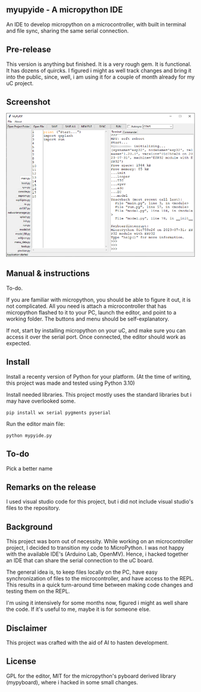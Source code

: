 ## myupyide - A micropython IDE
An IDE to develop micropython on a microcontroller, with built in terminal and file sync, sharing the same serial connection.

## Pre-release
This version is anything but finished. It is a very rough gem. It is functional. It has dozens of quircks.
I figured i might as well track changes and bring it into the public, since, well, i am using it for a couple of month already for my uC project.

## Screenshot
![Screenshot 1](screenshots/screenshot1.png)

## Manual & instructions
To-do. 

If you are familiar with micropython, you should be able to figure it out, it is not complicated. All you need is attach a microcontroller that has micropython flashed to it to your PC, launch the editor, and point to a working folder. The buttons and menu should be self-explanatory.

If not, start by installing micropython on your uC, and make sure you can access it over the serial port. Once connected, the editor should work as expected.

## Install
Install a recenty version of Python for your platform. (At the time of writing, this project was made and tested using Python 3.10)

Install needed libraries. This project mostly uses the standard libraries but i may have overlooked some.
```
pip install wx serial pygments pyserial
```

Run the editor main file:
```
python mypyide.py
```

## To-do
Pick a better name

## Remarks on the release
I used visual studio code for this project, but i did not include visual studio's files to the repository.

## Background
This project was born out of necessity. While working on an microcontroller project, I decided to transition my code to MicroPython. 
I was not happy with the available IDE's (Arduino Lab, OpenMV). Hence, i hacked together an IDE that can share the serial connection to the uC board. 

The general idea is, to keep files locally on the PC, have easy synchronization of files to the microcontroller, and have access to the REPL.
This results in a quick turn-around time between making code changes and testing them on the REPL.

I'm using it intensively for some months now, figured i might as well share the code. If it's useful to me, maybe it is for someone else.

## Disclaimer
This project was crafted with the aid of AI to hasten development.

## License
GPL for the editor, MIT for the micropython's pyboard derived library (mypyboard), where i hacked in some small changes.